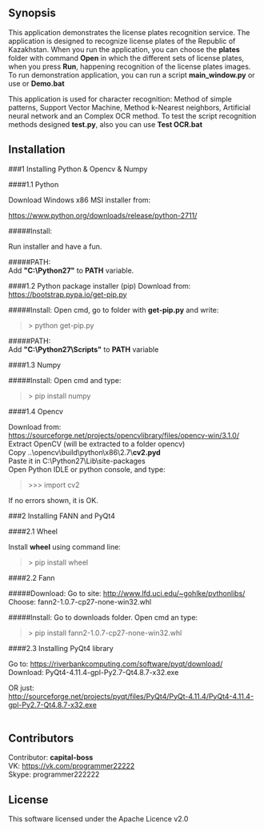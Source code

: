 ## Synopsis

This application demonstrates the license plates recognition service. The application is designed to recognize license plates of the Republic of Kazakhstan. When you run the application, you can choose the **plates** folder with command **Open** in which the different sets of license plates, when you press **Run**, happening recognition of the license plates images.
To run demonstration application, you can run a script **main_window.py** or use or **Demo.bat**

This application is used for character recognition: Method of simple patterns, Support Vector Machine, Method k-Nearest neighbors, Artificial neural network and an Complex OCR method. To test the script recognition methods designed **test.py**, also you can use **Test OCR.bat**

## Installation

###1 Installing Python & Opencv & Numpy

####1.1 Python

Download Windows x86 MSI installer from:

https://www.python.org/downloads/release/python-2711/

#####Install:

Run installer and have a fun.

#####PATH:</br>
Add **"C:\Python27"** to **PATH** variable.

####1.2 Python package installer (pip)
Download from:</br>
https://bootstrap.pypa.io/get-pip.py

#####Install:
Open cmd, go to folder with **get-pip.py** and write:
> \> python get-pip.py 

#####PATH:</br>
Add **"C:\Python27\Scripts"** to **PATH** variable

####1.3 Numpy

#####Install:
Open cmd and type:
>\> pip install numpy

####1.4 Opencv

Download from:
https://sourceforge.net/projects/opencvlibrary/files/opencv-win/3.1.0/</br>
Extract OpenCV (will be extracted to a folder opencv)</br>
Copy ..\opencv\build\python\x86\2.7\\**cv2.pyd**</br>
Paste it in C:\Python27\Lib\site-packages</br>
Open Python IDLE or python console, and type:</br>
> \>\>\> import cv2</br>

If no errors shown, it is OK.</br>

###2 Installing FANN and PyQt4

####2.1 Wheel

Install **wheel** using command line:
> \> pip install wheel 

####2.2 Fann

#####Download:
Go to site: http://www.lfd.uci.edu/~gohlke/pythonlibs/</br>
Choose: fann2-1.0.7-cp27-none-win32.whl

#####Install:
Go to downloads folder.
Open cmd an type:
> \> pip install fann2-1.0.7-cp27-none-win32.whl

####2.3 Installing PyQt4 library

Go to: https://riverbankcomputing.com/software/pyqt/download/</br>
Download: PyQt4-4.11.4-gpl-Py2.7-Qt4.8.7-x32.exe

OR just:</br>
http://sourceforge.net/projects/pyqt/files/PyQt4/PyQt-4.11.4/PyQt4-4.11.4-gpl-Py2.7-Qt4.8.7-x32.exe</br></br>

## Contributors

Contributor: **capital-boss**</br>
VK: https://vk.com/programmer22222</br>
Skype: programmer222222</br>

## License

This software licensed under the Apache Licence v2.0

